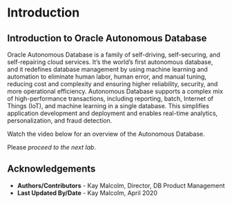 # Introduction #

## **Introduction to Oracle Autonomous Database** ##

Oracle Autonomous Database is a family of self-driving, self-securing, and self-repairing cloud services. It’s the world’s first autonomous database, and it redefines database management by using machine learning and automation to eliminate human labor, human error, and manual tuning, reducing cost and complexity and ensuring higher reliability, security, and more operational efficiency. Autonomous Database supports a complex mix of high-performance transactions, including reporting, batch, Internet of Things (IoT), and machine learning in a single database. This simplifies application development and deployment and enables real-time analytics, personalization, and fraud detection.

Watch the video below for an overview of the Autonomous Database.

[](youtube:2HsVShulgx8)

Please *proceed to the next lab*.

## **Acknowledgements**

- **Authors/Contributors** - Kay Malcolm, Director, DB Product Management
- **Last Updated By/Date** - Kay Malcolm, April 2020

